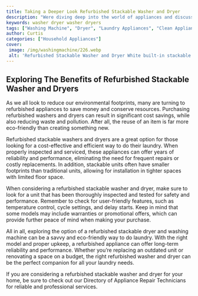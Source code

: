 ```yaml
---
title: Taking a Deeper Look Refurbished Stackable Washer and Dryer
description: "Were diving deep into the world of appliances and discussing the pros and cons of purchasing a refurbished stackable washer and dryer Learn more to decide if refurbished pieces are right for you"
keywords: washer dryer washer dryers
tags: ["Washing Machine", "Dryer", "Laundry Appliances", "Clean Appliance"]
author: Curtis
categories: ["Household Appliances"]
cover: 
 image: /img/washingmachine/226.webp
 alt: 'Refurbished Stackable Washer and Dryer White built-in stackable washer and dryer with water hoses connected'
---
```

## Exploring The Benefits of Refurbished Stackable Washer and Dryers

As we all look to reduce our environmental footprints, many are turning to refurbished appliances to save money and conserve resources. Purchasing refurbished washers and dryers can result in significant cost savings, while also reducing waste and pollution. After all, the reuse of an item is far more eco-friendly than creating something new. 

Refurbished stackable washers and dryers are a great option for those looking for a cost-effective and efficient way to do their laundry. When properly inspected and serviced, these appliances can offer years of reliability and performance, eliminating the need for frequent repairs or costly replacements. In addition, stackable units often have smaller footprints than traditional units, allowing for installation in tighter spaces with limited floor space. 

When considering a refurbished stackable washer and dryer, make sure to look for a unit that has been thoroughly inspected and tested for safety and performance. Remember to check for user-friendly features, such as temperature control, cycle settings, and delay starts. Keep in mind that some models may include warranties or promotional offers, which can provide further peace of mind when making your purchase. 

All in all, exploring the option of a refurbished stackable dryer and washing machine can be a savvy and eco-friendly way to do laundry. With the right model and proper upkeep, a refurbished appliance can offer long-term reliability and performance. Whether you’re replacing an outdated unit or renovating a space on a budget, the right refurbished washer and dryer can be the perfect companion for all your laundry needs.

If you are considering a refurbished stackable washer and dryer for your home, be sure to check out our Directory of Appliance Repair Technicians for reliable and professional services.
